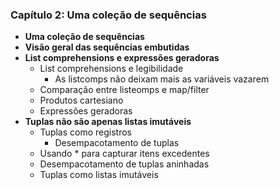 ### Capítulo 2: Uma coleção de sequências  
- **Uma coleção de sequências**  
- **Visão geral das sequências embutidas**  
- **List comprehensions e expressões geradoras**  
    - List comprehensions e legibilidade  
        - As listcomps não deixam mais as variáveis vazarem  
    - Comparação entre listeomps e map/filter  
    - Produtos cartesiano  
    - Expressões geradoras  
- **Tuplas não são apenas listas imutáveis**  
    - Tuplas como registros  
        - Desempacotamento de tuplas  
    - Usando * para capturar itens excedentes  
    - Desempacotamento de tuplas aninhadas  
    - Tuplas como listas imutáveis  


